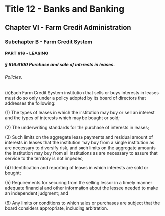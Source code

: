 
# Title 12 - Banks and Banking
## Chapter VI - Farm Credit Administration
### Subchapter B - Farm Credit System
#### PART 616 - LEASING
##### § 616.6100 Purchase and sale of interests in leases.
###### Policies.

(b)Each Farm Credit System institution that sells or buys interests in leases must do so only under a policy adopted by its board of directors that addresses the following:

(1) The types of leases in which the institution may buy or sell an interest and the types of interests which may be bought or sold;

(2) The underwriting standards for the purchase of interests in leases;

(3) Such limits on the aggregate lease payments and residual amount of interests in leases that the institution may buy from a single institution as are necessary to diversify risk, and such limits on the aggregate amounts the institution may buy from all institutions as are necessary to assure that service to the territory is not impeded;

(4) Identification and reporting of leases in which interests are sold or bought;

(5) Requirements for securing from the selling lessor in a timely manner adequate financial and other information about the lessee needed to make an independent judgment; and

(6) Any limits or conditions to which sales or purchases are subject that the board considers appropriate, including arbitration.

